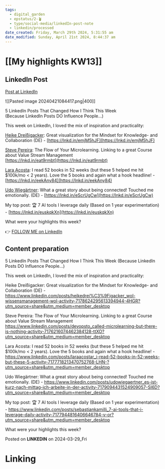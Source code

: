 ```yaml
---
tags:
  - digital_garden
  - epstatus/2-🪴
  - type/social-media/linkedIn-post-note
  - linkedin/processed
date_created: Friday, March 29th 2024, 5:31:55 am
date_modified: Sunday, April 21st 2024, 8:44:37 am
---
```

# [[My highlights KW13]]
## LinkedIn Post
[Post at LinkedIn]()

![[Pasted image 20240421084417.png|400]]

5 LinkedIn Posts That Changed How I Think This Week  
(Because LinkedIn Posts DO Influence People...)  
  
This week on LinkedIn, I loved the mix of inspiration and practicality:  
  
[](https://www.linkedin.com/in/ACoAADFnrGQB8F7Vva4YmgHCR_T6rhQMrRdSa28)[Heike Dreißigacker](https://www.linkedin.com/in/heikedrei%C3%9Figacker/): Great visualization for the Mindset for Knowledge- and Collaboration (DE) - [https://lnkd.in/emjM5hJF](https://lnkd.in/emjM5hJF)  
  
[](https://www.linkedin.com/in/ACoAAAIORJIBEoHqn58LQs7XJfr3BzzXs9n47cU)[Steve Pereira](https://www.linkedin.com/in/devopsto/): The Flow of Your Microlearning. Linking to a great Course about Value Stream Management  
[https://lnkd.in/eat9rmbt](https://lnkd.in/eat9rmbt)  
  
[](https://www.linkedin.com/in/ACoAADf4bgUB_SYYxrCCxXN6bqAhLp0S6YOWpWU)[Lara Acosta](https://www.linkedin.com/in/laraacostar/): I read 52 books in 52 weeks (but these 5 helped me hit $100k/mo < 2 years). Love the 5 books and again what a hook headline! - [https://lnkd.in/eekAny84](https://lnkd.in/eekAny84)  
  
[](https://www.linkedin.com/in/ACoAAAIwPEUBTm7mSG8ek5CbpWfNoImNJhww2JQ)[Udo Wiegärtner](https://www.linkedin.com/in/udowiegaertner/): What a great story about being connected! Touched me emotionally. (DE) - [https://lnkd.in/eScrUgCw](https://lnkd.in/eScrUgCw)  
  
My top post: 🏆 7 AI tools I leverage daily (Based on 1 year experimentation) - [https://lnkd.in/euskqkXn](https://lnkd.in/euskqkXn)  
  
What were your highlights this week?

👉 [FOLLOW ME on LinkedIn](https://www.linkedin.com/comm/mynetwork/discovery-see-all?usecase=PEOPLE_FOLLOWS&followMember=sebastiankamilli)

## Content preparation
5 LinkedIn Posts That Changed How I Think This Week (Because LinkedIn Posts DO Influence People...)

This week on LinkedIn, I loved the mix of inspiration and practicality:

Heike Dreißigacker: Great visualization for the Mindset for Knowledge- and Collaboration (DE) - https://www.linkedin.com/posts/heikedrei%C3%9Figacker_wol-wissensmanagement-wol-activity-7178624295613394944-4HGR?utm_source=share&utm_medium=member_desktop

Steve Pereira: The Flow of Your Microlearning. Linking to a great Course about Value Stream Management 
https://www.linkedin.com/posts/devopsto_called-microlearning-but-there-is-nothing-activity-7176216074462384128-ttXO?utm_source=share&utm_medium=member_desktop  

Lara Acosta: I read 52 books in 52 weeks (but these 5 helped me hit $100k/mo < 2 years). Love the 5 books and again what a hook headline! - https://www.linkedin.com/posts/laraacostar_i-read-52-books-in-52-weeks-but-these-5-activity-7177718213470752768-LHN-?utm_source=share&utm_medium=member_desktop

Udo Wiegärtner: What a great story about being connected! Touched me emotionally. (DE) - https://www.linkedin.com/posts/udowiegaertner_es-ist-kurz-nach-mittag-ich-arbeite-in-der-activity-7179094431524909057-SI6D?utm_source=share&utm_medium=member_desktop

My top post: 🏆 7 AI tools I leverage daily (Based on 1 year experimentation) - https://www.linkedin.com/posts/sebastiankamilli_7-ai-tools-that-i-leverage-daily-activity-7177944816406646784-v-or?utm_source=share&utm_medium=member_desktop

What were your highlights this week?

Posted on **LINKEDIN** on 2024-03-29_Fri
# Linking